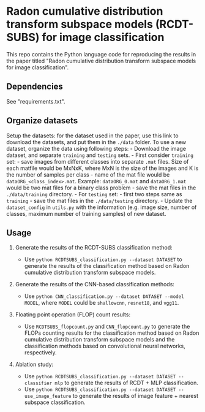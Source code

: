 # Radon cumulative distribution transform subspace models (RCDT-SUBS) for image classification

This repo contains the Python language code for reproducing the results in the paper titled "Radon cumulative distribution transform subspace models for image classification".

## Dependencies

See "requirements.txt".

## Organize datasets

Setup the datasets: for the dataset used in the paper, use this link to download the datasets, and put them in the `./data` folder. To use a new dataset, organize the data using following steps:
    - Download the image dataset, and separate `training` and `testing` sets.
    - First consider `training` set: 
        - save images from different classes into separate `.mat` files. Size of each matfile would be MxNxK, where MxN is the size of the images and K is the number of samples per class
        - name of the mat file would be `dataORG_<class_index>.mat`. Example: `dataORG_0.mat` and `dataORG_1.mat` would be two mat files for a binary class problem
        - save the mat files in the `./data/training` directory.
    - For `testing` set:
        - first two steps same as `training`
        - save the mat files in the `./data/testing` directory.
    - Update the `dataset_config` in `utils.py` with the information (e.g. image size, number of classes, maximum number of training samples) of new dataset.   

## Usage     

1. Generate the results of the RCDT-SUBS classification method:
    - Use `python RCDTSUBS_classification.py --dataset DATASET` to generate the results of the classification method based on Radon cumulative distribution transform subspace models.

2. Generate the results of the CNN-based classification methods: 
    - Use `python CNN_classification.py --dataset DATASET --model MODEL`, where `MODEL` could be `shallowcnn`, `resnet18`, and `vgg11`.

3. Floating point operation (FLOP) count results: 
    - Use `RCDTSUBS_flopcount.py` and `CNN_flopcount.py` to generate the FLOPs counting results for the classification method based on Radon cumulative distribution transform subspace models and the classification methods based on convolutional neural networks, respectively.

4. Ablation study:
    - Use `python RCDTSUBS_classification.py --dataset DATASET --classifier mlp` to generate the results of RCDT + MLP classification.
    - Use `python RCDTSUBS_classification.py --dataset DATASET --use_image_feature` to generate the results of image feature + nearest subspace classification.
